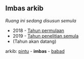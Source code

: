 ## Imbas arkib

*Ruang ini sedang disusun semula*

* 2018 - [Tahun permulaan](bb/t1.md)
* 2019 - [Tahun penelitian semula](bb/t2.md)
* (Tahun akan datang)

arkib: [pintu][0] - **imbas** - [babad][2]

  [0]: pintu.md
  [2]: babad.md
